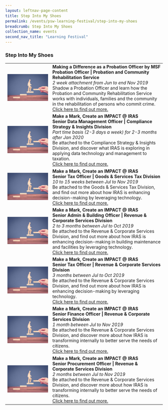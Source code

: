 ```yaml
---
layout: leftnav-page-content
title: Step Into My Shoes
permalink: /events/psw-learning-festival/step-into-my-shoes
breadcrumb: Step Into My Shoes
collection_name: events
second_nav_title: "Learning Festival"
---
```


<!--
---
layout: simple-page
title: learning festival
permalink: /learning-festival/step-into-my-shoes
breadcrumb: Learning Festival
---
-->
### Step Into My Shoes

<table>
  <tr>
    <td>
     <a href="/events/learning-journeys/event-details/MaDaaPO"> <img src="/images/Stepup.jpg" /></a>
    </td>
    <td>
      <b>Making a Difference as a Probation Officer by MSF</b>
      <b><br>Probation Officer  | Probation and Community Rehabilitation Service</b>
      <i><br>2 week attachment from Jun to end Nov 2019</i>
      <br>Shadow a Probation Officer and learn how the Probation and Community Rehabilitation Service works with individuals, families and the community in the rehabilitation of persons who commit crime.
       <br><a href="/events/learning-journeys/event-details/MaDaaPO">Click here to find out more.</a>
    </td>
  </tr>
 <tr>
    <td>
     <a href="/events/learning-journeys/event-details/IRAS1"> <img src="/images/Stepup.jpg" /></a>
    </td>
    <td>
      <b>Make a Mark, Create an IMPACT @ IRAS</b>
      <b><br>Senior Data Management Officer | Compliance Strategy & Insights Division</b>
      <i><br>Part time basis (2-3 days a week) for 2-3 months after Jan 2020</i>
      <br>Be attached to the Compliance Strategy & Insights Division, and discover what IRAS is exploring in applying data technology and management to taxation.
      <br><a href="/events/learning-journeys/event-details/IRAS1">Click here to find out more.</a>
    </td>
  </tr>
   <tr>
    <td>
     <a href="/events/learning-journeys/event-details/IRAS2"> <img src="/images/Stepup.jpg" /></a>
    </td>
    <td>
      <b>Make a Mark, Create an IMPACT @ IRAS</b>
      <b><br>Senior Tax Officer | Goods & Services Tax Division</b>
      <i><br>10 to 15 weeks between Jul to Nov 2019</i>
      <br>Be attached to the Goods & Services Tax Division, and find out more about how IRAS is enhancing decision-making by leveraging technology.
      <br><a href="/events/learning-journeys/event-details/IRAS2">Click here to find out more.</a>
    </td>
  </tr>
  <tr>
    <td>
     <a href="/events/learning-journeys/event-details/IRAS3"> <img src="/images/Stepup.jpg" /></a>
    </td>
    <td>
      <b>Make a Mark, Create an IMPACT @ IRAS</b>
      <b><br>Senior Admin & Building Officer | Revenue & Corporate Services Division</b>
      <i><br>2 to 3 months between Jul to Oct 2019</i>
      <br>Be attached to the Revenue & Corporate Services Division, and find out more about how IRAS is enhancing decision-making in building maintenance and facilities by leveraging technology.
      <br><a href="/events/learning-journeys/event-details/IRAS3">Click here to find out more.</a>
    </td>
  </tr>
    <tr>
    <td>
     <a href="/events/learning-journeys/event-details/IRAS4"> <img src="/images/Stepup.jpg" /></a>
    </td>
    <td>
      <b>Make a Mark, Create an IMPACT @ IRAS</b>
      <b><br>Senior Tax Officer | Revenue & Corporate Services Division</b>
      <i><br>3 months between Jul to Oct 2019</i>
      <br>Be attached to the Revenue & Corporate Services Division, and find out more about how IRAS is enhancing decision-making by leveraging technology.
      <br><a href="/events/learning-journeys/event-details/IRAS4">Click here to find out more.</a>
    </td>
  </tr>
  <tr>
    <td>
     <a href="/events/learning-journeys/event-details/IRAS5"> <img src="/images/Stepup.jpg" /></a>
    </td>
    <td>
      <b>Make a Mark, Create an IMPACT @ IRAS</b>
      <b><br>Senior Finance Officer | Revenue & Corporate Services Division</b>
      <i><br>1 month between Jul to Nov 2019</i>
      <br>Be attached to the Revenue & Corporate Services Division, and discover more about how IRAS is transforming internally to better serve the needs of citizens.
      <br><a href="/events/learning-journeys/event-details/IRAS5">Click here to find out more.</a>
    </td>
  </tr>
  <tr>
    <td>
     <a href="/events/learning-journeys/event-details/IRAS6"> <img src="/images/Stepup.jpg" /></a>
    </td>
    <td>
      <b>Make a Mark, Create an IMPACT @ IRAS</b>
      <b><br>Senior Procurement Officer | Revenue & Corporate Services Division</b>
      <i><br>2 months between Jul to Nov 2019</i>
      <br>Be attached to the Revenue & Corporate Services Division, and discover more about how IRAS is transforming internally to better serve the needs of citizens.
      <br><a href="/events/learning-journeys/event-details/IRAS6">Click here to find out more.</a>
    </td>
  </tr>
</table>
